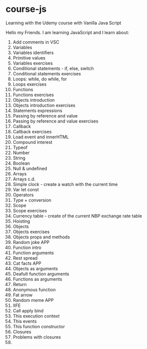 # course-js
Learning with the Udemy course with Vanilla Java Script

Hello my Friends. I am learning JavaScript and I learn about:
1. Add comments in VSC
2. Variables
3. Variables identifiers
4. Primitive values
5. Variables exercises
6. Conditional statements - if, else, switch
7. Conditional statements exercises
8. Loops: while, do while, for
9. Loops exercises
10. Functions
11. Functions exercises
12. Objects introduction
13. Objects introduction exercises
14. Statements expressions
15. Passing by reference and value
16. Passing by reference and value exercises
17. Callback
18. Callback exercises
19. Load event and innerHTML
20. Compound interest
21. Typeof
22. Number
23. String
24. Boolean
25. Null & undefined
26. Arrays
27. Arrays c.d.
28. Simple clock - create a watch with the current time
29. Var let const
30. Operators
31. Type + conversion
32. Scope
33. Scope exercises
34. Currency table - create of the current NBP exchange rate table
35. Hoisting
36. Objects
37. Objects exercises
38. Objects props and methods
39. Random joke APP
40. Function intro
41. Function arguments
42. Rest spread
43. Cat facts APP
44. Objects as arguments
45. Deafult function arguments
46. Functions as arguments
47. Return
48. Anonymous function
49. Fat arrow
50. Random meme APP
51. IIFE
52. Call apply bind
53. This execution context
54. This events
55. This function constructor
56. Closures
57. Problems with closures
58. 
